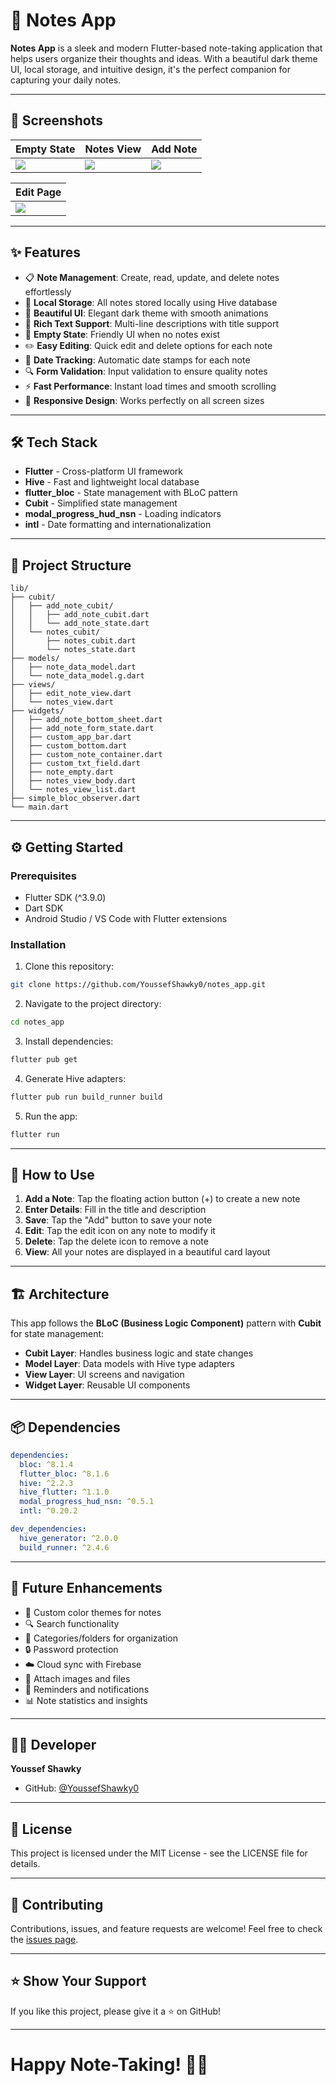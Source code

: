 # 📝 Notes App

**Notes App** is a sleek and modern Flutter-based note-taking application that helps users organize their thoughts and ideas. With a beautiful dark theme UI, local storage, and intuitive design, it's the perfect companion for capturing your daily notes.

---

## 📸 Screenshots

| Empty State | Notes View | Add Note |
|-------------|------------|----------|
| ![](lib/assets/screenshots/Empty.png) | ![](lib/assets/screenshots/Notes.png) | ![](lib/assets/screenshots/Add%20note.png) |

| Edit Page |
|-----------|
| ![](lib/assets/screenshots/Edit%20page.png) |

---

## ✨ Features

- 📋 **Note Management**: Create, read, update, and delete notes effortlessly  
- 💾 **Local Storage**: All notes stored locally using Hive database  
- 🎨 **Beautiful UI**: Elegant dark theme with smooth animations  
- 📝 **Rich Text Support**: Multi-line descriptions with title support  
- 🎯 **Empty State**: Friendly UI when no notes exist  
- ✏️ **Easy Editing**: Quick edit and delete options for each note  
- 📅 **Date Tracking**: Automatic date stamps for each note  
- 🔍 **Form Validation**: Input validation to ensure quality notes  
- ⚡ **Fast Performance**: Instant load times and smooth scrolling  
- 📱 **Responsive Design**: Works perfectly on all screen sizes  

---

## 🛠️ Tech Stack  

- **Flutter** - Cross-platform UI framework  
- **Hive** - Fast and lightweight local database  
- **flutter_bloc** - State management with BLoC pattern  
- **Cubit** - Simplified state management  
- **modal_progress_hud_nsn** - Loading indicators  
- **intl** - Date formatting and internationalization  

---

## 📁 Project Structure

```
lib/
├── cubit/
│   ├── add_note_cubit/
│   │   ├── add_note_cubit.dart
│   │   └── add_note_state.dart
│   └── notes_cubit/
│       ├── notes_cubit.dart
│       └── notes_state.dart
├── models/
│   ├── note_data_model.dart
│   └── note_data_model.g.dart
├── views/
│   ├── edit_note_view.dart
│   └── notes_view.dart
├── widgets/
│   ├── add_note_bottom_sheet.dart
│   ├── add_note_form_state.dart
│   ├── custom_app_bar.dart
│   ├── custom_bottom.dart
│   ├── custom_note_container.dart
│   ├── custom_txt_field.dart
│   ├── note_empty.dart
│   ├── notes_view_body.dart
│   └── notes_view_list.dart
├── simple_bloc_observer.dart
└── main.dart
```

---

## ⚙️ Getting Started

### Prerequisites

- Flutter SDK (^3.9.0)
- Dart SDK
- Android Studio / VS Code with Flutter extensions

### Installation

1. Clone this repository:

```bash
git clone https://github.com/YoussefShawky0/notes_app.git
```

2. Navigate to the project directory:

```bash
cd notes_app
```

3. Install dependencies:

```bash
flutter pub get
```

4. Generate Hive adapters:

```bash
flutter pub run build_runner build
```

5. Run the app:

```bash
flutter run
```

---

## 🎯 How to Use

1. **Add a Note**: Tap the floating action button (+) to create a new note
2. **Enter Details**: Fill in the title and description
3. **Save**: Tap the "Add" button to save your note
4. **Edit**: Tap the edit icon on any note to modify it
5. **Delete**: Tap the delete icon to remove a note
6. **View**: All your notes are displayed in a beautiful card layout

---

## 🏗️ Architecture

This app follows the **BLoC (Business Logic Component)** pattern with **Cubit** for state management:

- **Cubit Layer**: Handles business logic and state changes
- **Model Layer**: Data models with Hive type adapters
- **View Layer**: UI screens and navigation
- **Widget Layer**: Reusable UI components

---

## 📦 Dependencies

```yaml
dependencies:
  bloc: ^8.1.4
  flutter_bloc: ^8.1.6
  hive: ^2.2.3
  hive_flutter: ^1.1.0
  modal_progress_hud_nsn: ^0.5.1
  intl: ^0.20.2

dev_dependencies:
  hive_generator: ^2.0.0
  build_runner: ^2.4.6
```

---

## 🔮 Future Enhancements

- 🎨 Custom color themes for notes
- 🔍 Search functionality
- 📂 Categories/folders for organization
- 🔒 Password protection
- ☁️ Cloud sync with Firebase
- 📎 Attach images and files
- 🔔 Reminders and notifications
- 📊 Note statistics and insights

---

## 👨‍💻 Developer

**Youssef Shawky**
- GitHub: [@YoussefShawky0](https://github.com/YoussefShawky0)

---

## 📄 License

This project is licensed under the MIT License - see the LICENSE file for details.

---

## 🤝 Contributing

Contributions, issues, and feature requests are welcome! Feel free to check the [issues page](https://github.com/YoussefShawky0/notes_app/issues).

---

## ⭐ Show Your Support

If you like this project, please give it a ⭐ on GitHub!

---

# Happy Note-Taking! 📝✨
